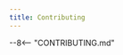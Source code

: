 ```yaml
---
title: Contributing
---
```


--8<-- "CONTRIBUTING.md"

[changelog]: /changelog
[workflow:release]: https://github.com/axieum/django-user-trace/blob/main/.github/workflows/release.yml
